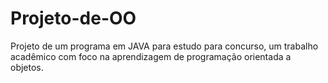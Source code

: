 # Projeto-de-OO
Projeto de um programa em JAVA para estudo para concurso, um trabalho acadêmico com foco na aprendizagem de programação orientada a objetos.
